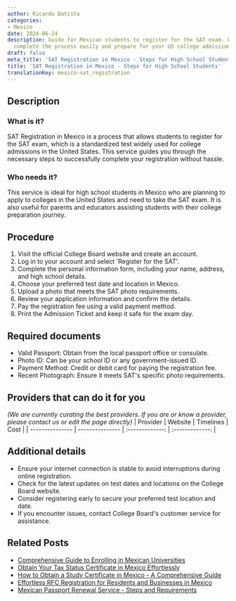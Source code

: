 ```yaml
---
author: Ricardo Batista
categories:
- Mexico
date: 2024-06-24
description: Guide for Mexican students to register for the SAT exam. Learn how to
  complete the process easily and prepare for your US college admission.
draft: false
meta_title: 'SAT Registration in Mexico - Steps for High School Students'
title: 'SAT Registration in Mexico - Steps for High School Students'
translationKey: mexico-sat_registration
---
```



## Description
### What is it?
SAT Registration in Mexico is a process that allows students to register for the SAT exam, which is a standardized test widely used for college admissions in the United States. This service guides you through the necessary steps to successfully complete your registration without hassle.

### Who needs it?
This service is ideal for high school students in Mexico who are planning to apply to colleges in the United States and need to take the SAT exam. It is also useful for parents and educators assisting students with their college preparation journey.

## Procedure

1. Visit the official College Board website and create an account.
2. Log in to your account and select 'Register for the SAT'.
3. Complete the personal information form, including your name, address, and high school details.
4. Choose your preferred test date and location in Mexico.
5. Upload a photo that meets the SAT photo requirements.
6. Review your application information and confirm the details.
7. Pay the registration fee using a valid payment method.
8. Print the Admission Ticket and keep it safe for the exam day.


## Required documents

- Valid Passport: Obtain from the local passport office or consulate.
- Photo ID: Can be your school ID or any government-issued ID.
- Payment Method: Credit or debit card for paying the registration fee.
- Recent Photograph: Ensure it meets SAT's specific photo requirements.


## Providers that can do it for you
_(We are currently curating the best providers. If you are or know a provider, please contact us or edit the page directly)_
| Provider        |     Website     |     Timelines    |       Cost      |
| --------------- | --------------- |  :-------------: | :-------------: |

## Additional details

- Ensure your internet connection is stable to avoid interruptions during online registration.
- Check for the latest updates on test dates and locations on the College Board website.
- Consider registering early to secure your preferred test location and date.
- If you encounter issues, contact College Board's customer service for assistance.

## Related Posts

- [Comprehensive Guide to Enrolling in Mexican Universities](https://tramitit.com/english/guides/mexico/higher_education_enrollment/)
- [Obtain Your Tax Status Certificate in Mexico Effortlessly](https://tramitit.com/english/guides/mexico/tax_status_certificate/)
- [How to Obtain a Study Certificate in Mexico - A Comprehensive Guide](https://tramitit.com/english/guides/mexico/study_certificate/)
- [Effortless RFC Registration for Residents and Businesses in Mexico](https://tramitit.com/english/guides/mexico/rfc_registration/)
- [Mexican Passport Renewal Service - Steps and Requirements](https://tramitit.com/english/guides/mexico/mexican_passport/)